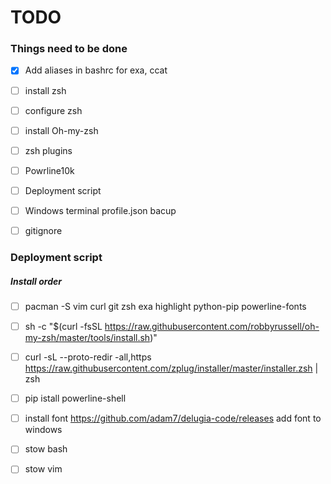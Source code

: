 # TODO

### Things need to be done

- [X] Add aliases in bashrc for exa, ccat
- [ ] install zsh
- [ ] configure zsh
- [ ] install Oh-my-zsh
- [ ] zsh plugins
- [ ] Powrline10k
- [ ] Deployment script
- [ ] Windows terminal profile.json bacup
- [ ] gitignore


### Deployment script
##### Install order

- [ ] pacman -S vim curl git zsh exa highlight python-pip powerline-fonts
- [ ] sh -c "$(curl -fsSL https://raw.githubusercontent.com/robbyrussell/oh-my-zsh/master/tools/install.sh)"
- [ ] curl -sL --proto-redir -all,https https://raw.githubusercontent.com/zplug/installer/master/installer.zsh | zsh
- [ ] pip istall powerline-shell
- [ ] install font https://github.com/adam7/delugia-code/releases add font to windows
- [ ] stow bash
- [ ] stow vim



